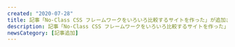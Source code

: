 ```yaml
---
created: "2020-07-28"
title: 記事「No-Class CSS フレームワークをいろいろ比較するサイトを作った」が追加されました
description: 記事「No-Class CSS フレームワークをいろいろ比較するサイトを作った」が追加されました。
newsCategory: [記事追加]
---
```

